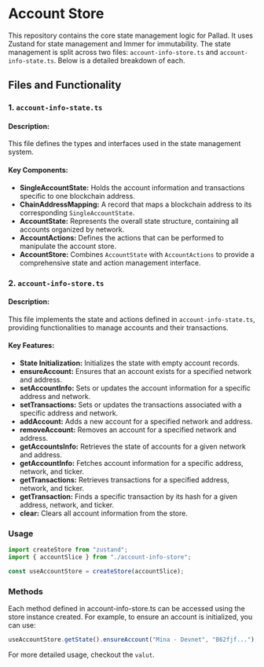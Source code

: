 # Account Store

This repository contains the core state management logic for Pallad. It uses Zustand for state management and Immer for immutability. The state management is split across two files: `account-info-store.ts` and `account-info-state.ts`. Below is a detailed breakdown of each.

## Files and Functionality

### 1. `account-info-state.ts`

#### Description:

This file defines the types and interfaces used in the state management system.

#### Key Components:

- **SingleAccountState:** Holds the account information and transactions specific to one blockchain address.
- **ChainAddressMapping:** A record that maps a blockchain address to its corresponding `SingleAccountState`.
- **AccountState:** Represents the overall state structure, containing all accounts organized by network.
- **AccountActions:** Defines the actions that can be performed to manipulate the account store.
- **AccountStore:** Combines `AccountState` with `AccountActions` to provide a comprehensive state and action management interface.

### 2. `account-info-store.ts`

#### Description:

This file implements the state and actions defined in `account-info-state.ts`, providing functionalities to manage accounts and their transactions.

#### Key Features:

- **State Initialization:** Initializes the state with empty account records.
- **ensureAccount:** Ensures that an account exists for a specified network and address.
- **setAccountInfo:** Sets or updates the account information for a specific address and network.
- **setTransactions:** Sets or updates the transactions associated with a specific address and network.
- **addAccount:** Adds a new account for a specified network and address.
- **removeAccount:** Removes an account for a specified network and address.
- **getAccountsInfo:** Retrieves the state of accounts for a given network and address.
- **getAccountInfo:** Fetches account information for a specific address, network, and ticker.
- **getTransactions:** Retrieves transactions for a specified address, network, and ticker.
- **getTransaction:** Finds a specific transaction by its hash for a given address, network, and ticker.
- **clear:** Clears all account information from the store.

### Usage

```typescript
import createStore from "zustand";
import { accountSlice } from "./account-info-store";

const useAccountStore = createStore(accountSlice);
```

### Methods

Each method defined in account-info-store.ts can be accessed using the store instance created. For example, to ensure an account is initialized, you can use:

```ts
useAccountStore.getState().ensureAccount("Mina - Devnet", "B62fjf...");
```

For more detailed usage, checkout the `valut`.
